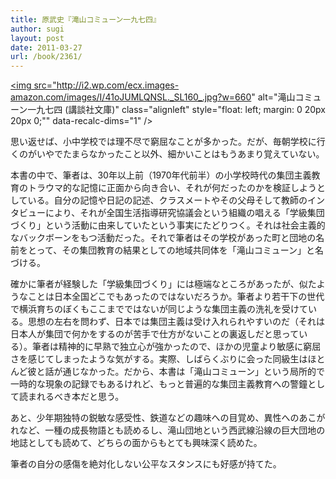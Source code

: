 ```yaml
---
title: 原武史『滝山コミューン一九七四』
author: sugi
layout: post
date: 2011-03-27
url: /book/2361/
---
```

<a href="http://www.amazon.co.jp/exec/obidos/ASIN/406276654X/chezsugi-22/ref=nosim/" name="amazletlink" target="_blank"><img src="http://i2.wp.com/ecx.images-amazon.com/images/I/41oJUMLQNSL._SL160_.jpg?w=660" alt="滝山コミューン一九七四 (講談社文庫)" class="alignleft" style="float: left; margin: 0 20px 20px 0;"" data-recalc-dims="1" /></a>

思い返せば、小中学校では理不尽で窮屈なことが多かった。だが、毎朝学校に行くのがいやでたまらなかったこと以外、細かいことはもうあまり覚えていない。

本書の中で、筆者は、30年以上前（1970年代前半）の小学校時代の集団主義教育のトラウマ的な記憶に正面から向き合い、それが何だったのかを検証しようとしている。自分の記憶や日記の記述、クラスメートやその父母そして教師のインタビューにより、それが全国生活指導研究協議会という組織の唱える「学級集団づくり」という活動に由来していたという事実にたどりつく。それは社会主義的なバックボーンをもつ活動だった。それで筆者はその学校があった町と団地の名前をとって、その集団教育の結果としての地域共同体を「滝山コミューン」と名づける。

確かに筆者が経験した「学級集団づくり」には極端なところがあったが、似たようなことは日本全国どこでもあったのではないだろうか。筆者より若干下の世代で横浜育ちのぼくもここまでではないが同じような集団主義の洗礼を受けている。思想の左右を問わず、日本では集団主義は受け入れられやすいのだ（それは日本人が集団で何かをするのが苦手で仕方がないことの裏返しだと思っている）。筆者は精神的に早熟で独立心が強かったので、ほかの児童より敏感に窮屈さを感じてしまったような気がする。実際、しばらくぶりに会った同級生はほとんど彼と話が通じなかった。だから、本書は「滝山コミューン」という局所的で一時的な現象の記録でもあるけれど、もっと普遍的な集団主義教育への警鐘として読まれるべき本だと思う。

あと、少年期独特の鋭敏な感受性、鉄道などの趣味への目覚め、異性へのあこがれなど、一種の成長物語とも読めるし、滝山団地という西武線沿線の巨大団地の地誌としても読めて、どちらの面からもとても興味深く読めた。

筆者の自分の感傷を絶対化しない公平なスタンスにも好感が持てた。

